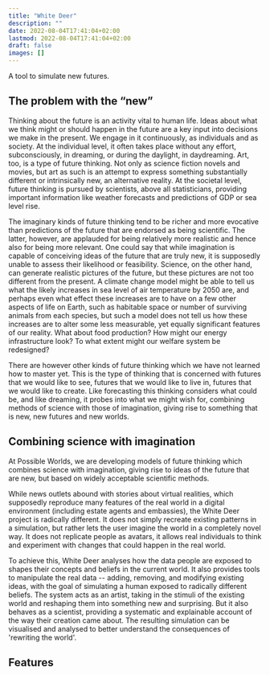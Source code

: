 ```yaml
---
title: "White Deer"
description: ""
date: 2022-08-04T17:41:04+02:00
lastmod: 2022-08-04T17:41:04+02:00
draft: false
images: []
---
```


A tool to simulate new futures. 

## The problem with the “new”

Thinking about the future is an activity vital to human life. Ideas about what we think might or should happen in the future are a key input into decisions we make in the present. We engage in it continuously, as individuals and as society. At the individual level, it often takes place without any effort, subconsciously, in dreaming, or during the daylight, in daydreaming. Art, too, is a type of future thinking. Not only as science fiction novels and movies, but art as such is an attempt to express something substantially different or intrinsically new, an alternative reality. At the societal level, future thinking is pursued by scientists, above all statisticians, providing important information like weather forecasts and predictions of GDP or sea level rise. 

The imaginary kinds of future thinking tend to be richer and more evocative than predictions of the future that are endorsed as being scientific. The latter, however, are applauded for being relatively more realistic and hence also for being more relevant. One could say that while imagination is capable of conceiving ideas of the future that are truly new, it is supposedly unable to assess their likelihood or feasibility. Science, on the other hand, can generate realistic pictures of the future, but these pictures are not too different from the present. A climate change model might be able to tell us what the likely increases in sea level of air temperature by 2050 are, and perhaps even what effect these increases are to have on a few other aspects of life on Earth, such as habitable space or number of surviving animals from each species, but such a model does not tell us how these increases are to alter some less measurable, yet equally significant features of our reality. What about food production? How might our energy infrastructure look? To what extent might our welfare system be redesigned? 

There are however other kinds of future thinking which we have not learned how to master yet. This is the type of thinking that is concerned with futures that we would like to see, futures that we would like to live in, futures that we would like to create. Like forecasting this thinking considers what could be, and like dreaming, it probes into what we might wish for, combining methods of science with those of imagination, giving rise to something that is new, new futures and new worlds. 


## Combining science with imagination 

At Possible Worlds, we are developing models of future thinking which combines science with imagination, giving rise to ideas of the future that are new, but based on widely acceptable scientific methods. 

While news outlets abound with stories about virtual realities, which supposedly reproduce many features of the real world in a digital environment (including estate agents and embassies), the White Deer project is radically different. It does not simply recreate existing patterns in a simulation, but rather lets the user imagine the world in a completely novel way. It does not replicate people as avatars, it allows real individuals to think and experiment with changes that could happen in the real world.

To achieve this, White Deer analyses how the data people are exposed to shapes their concepts and beliefs in the current world. It also provides tools to manipulate the real data -- adding, removing, and modifying existing ideas, with the goal of simulating a human exposed to radically different beliefs. The system acts as an artist, taking in the stimuli of the existing world and reshaping them into something new and surprising. But it also behaves as a scientist, providing a systematic and explainable account of the way their creation came about.  The resulting simulation can be visualised and analysed to better understand the consequences of 'rewriting the world'.


[comment]: # (it can be new but it is not realistic or possible or it can be realistic and possible but it is now new. !! thinking how a future can be different, new, as opposed to an extension of the present. The output can be analysed in terms of the most likely associations a human would draw between concepts. A possible extension for the system would be to train a dialogue agent on the data rather than simply learn concepts. The resulting agent could then chat with human users.)


## Features 
